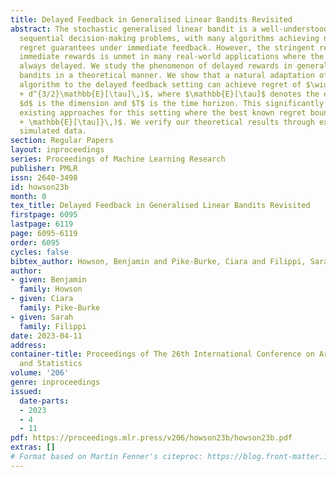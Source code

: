 ```yaml
---
title: Delayed Feedback in Generalised Linear Bandits Revisited
abstract: The stochastic generalised linear bandit is a well-understood model for
  sequential decision-making problems, with many algorithms achieving near-optimal
  regret guarantees under immediate feedback. However, the stringent requirement for
  immediate rewards is unmet in many real-world applications where the reward is almost
  always delayed. We study the phenomenon of delayed rewards in generalised linear
  bandits in a theoretical manner. We show that a natural adaptation of an optimistic
  algorithm to the delayed feedback setting can achieve regret of $\widetilde{\mathcal{O}}(d\sqrt{T}
  + d^{3/2}\mathbb{E}[\tau]\,)$, where $\mathbb{E}[\tau]$ denotes the expected delay,
  $d$ is the dimension and $T$ is the time horizon. This significantly improves upon
  existing approaches for this setting where the best known regret bound was $ \widetilde{\mathcal{O}}(\sqrt{dT}\sqrt{d
  + \mathbb{E}[\tau]}\,)$. We verify our theoretical results through experiments on
  simulated data.
section: Regular Papers
layout: inproceedings
series: Proceedings of Machine Learning Research
publisher: PMLR
issn: 2640-3498
id: howson23b
month: 0
tex_title: Delayed Feedback in Generalised Linear Bandits Revisited
firstpage: 6095
lastpage: 6119
page: 6095-6119
order: 6095
cycles: false
bibtex_author: Howson, Benjamin and Pike-Burke, Ciara and Filippi, Sarah
author:
- given: Benjamin
  family: Howson
- given: Ciara
  family: Pike-Burke
- given: Sarah
  family: Filippi
date: 2023-04-11
address:
container-title: Proceedings of The 26th International Conference on Artificial Intelligence
  and Statistics
volume: '206'
genre: inproceedings
issued:
  date-parts:
  - 2023
  - 4
  - 11
pdf: https://proceedings.mlr.press/v206/howson23b/howson23b.pdf
extras: []
# Format based on Martin Fenner's citeproc: https://blog.front-matter.io/posts/citeproc-yaml-for-bibliographies/
---
```

